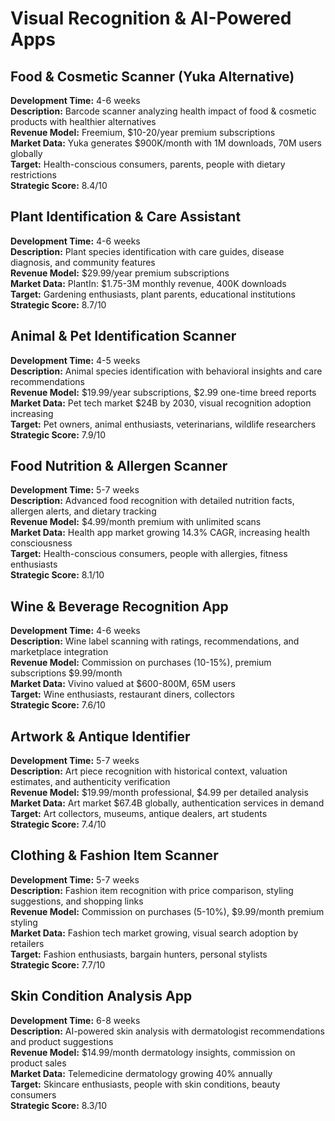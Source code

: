 # Visual Recognition & AI-Powered Apps

## Food & Cosmetic Scanner (Yuka Alternative)
**Development Time:** 4-6 weeks  
**Description:** Barcode scanner analyzing health impact of food & cosmetic products with healthier alternatives  
**Revenue Model:** Freemium, $10-20/year premium subscriptions  
**Market Data:** Yuka generates $900K/month with 1M downloads, 70M users globally  
**Target:** Health-conscious consumers, parents, people with dietary restrictions  
**Strategic Score:** 8.4/10

## Plant Identification & Care Assistant
**Development Time:** 4-6 weeks  
**Description:** Plant species identification with care guides, disease diagnosis, and community features  
**Revenue Model:** $29.99/year premium subscriptions  
**Market Data:** PlantIn: $1.75-3M monthly revenue, 400K downloads  
**Target:** Gardening enthusiasts, plant parents, educational institutions  
**Strategic Score:** 8.7/10

## Animal & Pet Identification Scanner
**Development Time:** 4-5 weeks  
**Description:** Animal species identification with behavioral insights and care recommendations  
**Revenue Model:** $19.99/year subscriptions, $2.99 one-time breed reports  
**Market Data:** Pet tech market $24B by 2030, visual recognition adoption increasing  
**Target:** Pet owners, animal enthusiasts, veterinarians, wildlife researchers  
**Strategic Score:** 7.9/10

## Food Nutrition & Allergen Scanner
**Development Time:** 5-7 weeks  
**Description:** Advanced food recognition with detailed nutrition facts, allergen alerts, and dietary tracking  
**Revenue Model:** $4.99/month premium with unlimited scans  
**Market Data:** Health app market growing 14.3% CAGR, increasing health consciousness  
**Target:** Health-conscious consumers, people with allergies, fitness enthusiasts  
**Strategic Score:** 8.1/10

## Wine & Beverage Recognition App
**Development Time:** 4-6 weeks  
**Description:** Wine label scanning with ratings, recommendations, and marketplace integration  
**Revenue Model:** Commission on purchases (10-15%), premium subscriptions $9.99/month  
**Market Data:** Vivino valued at $600-800M, 65M users  
**Target:** Wine enthusiasts, restaurant diners, collectors  
**Strategic Score:** 7.6/10

## Artwork & Antique Identifier
**Development Time:** 5-7 weeks  
**Description:** Art piece recognition with historical context, valuation estimates, and authenticity verification  
**Revenue Model:** $19.99/month professional, $4.99 per detailed analysis  
**Market Data:** Art market $67.4B globally, authentication services in demand  
**Target:** Art collectors, museums, antique dealers, art students  
**Strategic Score:** 7.4/10

## Clothing & Fashion Item Scanner
**Development Time:** 5-7 weeks  
**Description:** Fashion item recognition with price comparison, styling suggestions, and shopping links  
**Revenue Model:** Commission on purchases (5-10%), $9.99/month premium styling  
**Market Data:** Fashion tech market growing, visual search adoption by retailers  
**Target:** Fashion enthusiasts, bargain hunters, personal stylists  
**Strategic Score:** 7.7/10

## Skin Condition Analysis App
**Development Time:** 6-8 weeks  
**Description:** AI-powered skin analysis with dermatologist recommendations and product suggestions  
**Revenue Model:** $14.99/month dermatology insights, commission on product sales  
**Market Data:** Telemedicine dermatology growing 40% annually  
**Target:** Skincare enthusiasts, people with skin conditions, beauty consumers  
**Strategic Score:** 8.3/10